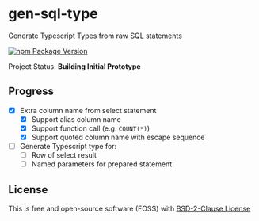 # gen-sql-type

Generate Typescript Types from raw SQL statements

[![npm Package Version](https://img.shields.io/npm/v/gen-sql-type.svg?maxAge=3600)](https://www.npmjs.com/package/gen-sql-type)

Project Status: **Building Initial Prototype**

## Progress
- [x] Extra column name from select statement
  - [x] Support alias column name
  - [x] Support function call (e.g. `COUNT(*)`)
  - [x] Support quoted column name with escape sequence
- [ ] Generate Typescript type for:
  - [ ] Row of select result
  - [ ] Named parameters for prepared statement

## License
This is free and open-source software (FOSS) with
[BSD-2-Clause License](./LICENSE)
